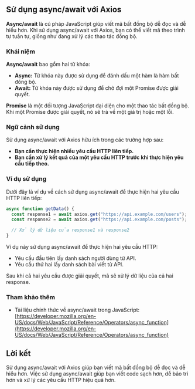 ## Sử dụng async/await với Axios

**Async/await** là cú pháp JavaScript giúp viết mã bất đồng bộ dễ đọc và dễ hiểu hơn. Khi sử dụng async/await với Axios, bạn có thể viết mã theo trình tự tuần tự, giống như đang xử lý các thao tác đồng bộ.

### Khái niệm

**Async/await** bao gồm hai từ khóa:

- **Async:** Từ khóa này được sử dụng để đánh dấu một hàm là hàm bất đồng bộ.
- **Await:** Từ khóa này được sử dụng để chờ đợi một Promise được giải quyết.

**Promise** là một đối tượng JavaScript đại diện cho một thao tác bất đồng bộ. Khi một Promise được giải quyết, nó sẽ trả về một giá trị hoặc một lỗi.

### Ngữ cảnh sử dụng

Sử dụng async/await với Axios hữu ích trong các trường hợp sau:

- **Bạn cần thực hiện nhiều yêu cầu HTTP liên tiếp.**
- **Bạn cần xử lý kết quả của một yêu cầu HTTP trước khi thực hiện yêu cầu tiếp theo.**

### Ví dụ sử dụng

Dưới đây là ví dụ về cách sử dụng async/await để thực hiện hai yêu cầu HTTP liên tiếp:

```javascript
async function getData() {
  const response1 = await axios.get("https://api.example.com/users");
  const response2 = await axios.get("https://api.example.com/posts");

  // Xử lý dữ liệu của response1 và response2
}
```

Ví dụ này sử dụng async/await để thực hiện hai yêu cầu HTTP:

- Yêu cầu đầu tiên lấy danh sách người dùng từ API.
- Yêu cầu thứ hai lấy danh sách bài viết từ API.

Sau khi cả hai yêu cầu được giải quyết, mã sẽ xử lý dữ liệu của cả hai response.

### Tham khảo thêm

- Tài liệu chính thức về async/await trong JavaScript: [https://developer.mozilla.org/en-US/docs/Web/JavaScript/Reference/Operators/async_function](https://developer.mozilla.org/en-US/docs/Web/JavaScript/Reference/Operators/async_function)

## Lời kết

Sử dụng async/await với Axios giúp bạn viết mã bất đồng bộ dễ đọc và dễ hiểu hơn. Việc sử dụng async/await giúp bạn viết code sạch hơn, dễ bảo trì hơn và xử lý các yêu cầu HTTP hiệu quả hơn.
